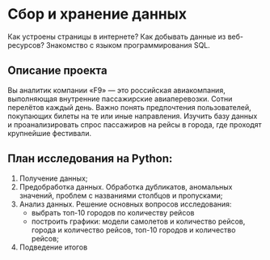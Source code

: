 # Сбор и хранение данных

Как устроены страницы в интернете? Как добывать данные из веб-ресурсов? 
Знакомство с языком программирования SQL.

## Описание проекта
Вы аналитик компании «F9» — это российская авиакомпания, выполняющая внутренние пассажирские авиаперевозки. Сотни перелётов каждый день. Важно понять предпочтения пользователей, покупающих билеты на те или иные направления.
Изучить базу данных и проанализировать спрос пассажиров на рейсы в города, где проходят крупнейшие фестивали.

## План исследования на Python: 
1. Получение данных;
2. Предобработка данных. Обработка дубликатов, аномальных значений, проблем с названиями столбцов и пропусками;
3. Анализ данных. Решение основных вопросов исследования:
    - выбрать топ-10 городов по количеству рейсов
    - построить графики: модели самолетов и количество рейсов, города и количество рейсов, топ-10 городов и количество рейсов;
4. Подведение итогов
